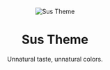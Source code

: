 <!-- PROJECT LOGO -->
<br />
<div align="center">
  <img src="https://github.com/user-attachments/assets/032e41ac-3eba-433e-a1e1-3ac1459c81aa" alt="Sus Theme" />
  </a>

  <h1 align="center">Sus Theme</h3>

  <p align="center">
    Unnatural taste, unnatural colors.
  </p>
</div>
